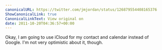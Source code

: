 ```yaml
---
canonicalURL: https://twitter.com/jmjordan/status/126879554408165376
ShowCanonicalLink: true
CanonicalLinkText: View original on
date: 2011-10-20T04:36:57+00:00
---
```

Okay, I am going to use iCloud for my contact and calendar instead of Google. I'm not very optimistic about it, though.